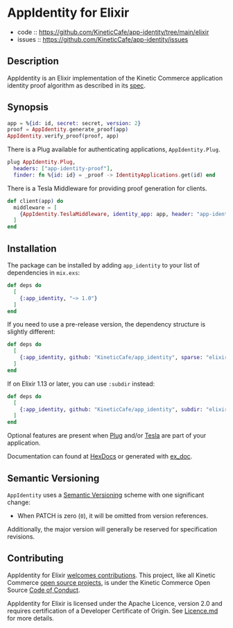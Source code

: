 # AppIdentity for Elixir

- code :: https://github.com/KineticCafe/app-identity/tree/main/elixir
- issues :: https://github.com/KineticCafe/app-identity/issues

## Description

AppIdentity is an Elixir implementation of the Kinetic Commerce application
identity proof algorithm as described in its [spec][].

## Synopsis

```elixir
app = %{id: id, secret: secret, version: 2}
proof = AppIdentity.generate_proof(app)
AppIdentity.verify_proof(proof, app)
```

There is a Plug available for authenticating applications, `AppIdentity.Plug`.

```elixir
plug AppIdentity.Plug,
  headers: ["app-identity-proof"],
  finder: fn %{id: id} = _proof -> IdentityApplications.get(id) end

```

There is a Tesla Middleware for providing proof generation for clients.

```elixir
def client(app) do
  middleware = [
    {AppIdentity.TeslaMiddleware, identity_app: app, header: "app-identity-proof"}
  ]
end
```

## Installation

The package can be installed by adding `app_identity` to your list of
dependencies in `mix.exs`:

```elixir
def deps do
  [
    {:app_identity, "~> 1.0"}
  ]
end
```

If you need to use a pre-release version, the dependency structure is slightly
different:

```elixir
def deps do
  [
    {:app_identity, github: "KineticCafe/app_identity", sparse: "elixir"}
  ]
end
```

If on Elixir 1.13 or later, you can use `:subdir` instead:

```elixir
def deps do
  [
    {:app_identity, github: "KineticCafe/app_identity", subdir: "elixir"}
  ]
end
```

Optional features are present when [Plug][] and/or [Tesla][] are part of your
application.

Documentation can found at [HexDocs][docs] or generated with [ex_doc][].

## Semantic Versioning

`AppIdentity` uses a [Semantic Versioning][] scheme with one significant change:

- When PATCH is zero (`0`), it will be omitted from version references.

Additionally, the major version will generally be reserved for specification
revisions.

## Contributing

AppIdentity for Elixir [welcomes contributions](Contributing.md). This project,
like all Kinetic Commerce [open source projects][], is under the Kinetic
Commerce Open Source [Code of Conduct][kccoc].

AppIdentity for Elixir is licensed under the Apache Licence, version 2.0 and
requires certification of a Developer Certificate of Origin. See
[Licence.md](Licence.md) for more details.

[docs]: https://hexdocs.pm/app_identity
[ex_doc]: https://github.com/elixir-lang/ex_doc
[kccoc]: https://github.com/KineticCafe/code-of-conduct
[open source projects]: https://github.com/KineticCafe
[plug]: https://hex.pm/packages/plug
[semantic versioning]: http://semver.org/
[spec]: https://github.com/KineticCafe/app-identity/blob/main/spec/README.md
[tesla]: https://hex.pm/packages/tesla
